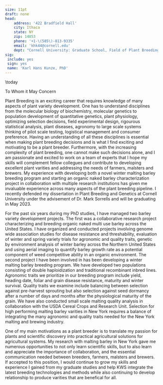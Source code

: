 ```yaml
---
size: 11pt
draft: none
head:
    address: '422 Bradfield Hall'
    city: Ithaca
    state: NY
    zip: 14853
    phone: '+1-\(585\)-813-9335'
    email: 'khk44@cornell.edu'
    dept: "Cornell University: Graduate School, Field of Plant Breeding"
sig:
 include: yes
 sign: yes
 name: 'Karl Hans Kunze, PhD'
---
```


\today

To Whom it May Concern

Plant Breeding is an exciting career that requires knowledge of many aspects of plant variety development. One has to understand disciplines from the molecular biology of biochemistry, molecular genetics to population development of quantitative genetics, plant physiology, optimizing selection decisions, field experimental design, rigourous statistical analysis, plant diseases, agronomy to large scale systems thinking of pilot scale testing, logistical management and consumer preference. Having an understanding of all these disciplines is essential when making plant breeding decisions and is what I find exciting and motivating to be a plant breeder. Furthermore, with the increasing complexity of plant breeding, one cannot make such decisions alone, and I am passionate and excited to work on a team of experts that I hope my skills will complement fellow collegues and contribute to developing excellent plant varities and addressing the needs of farmers, malsters and brewers. My experience with developing both a novel winter malting barley breeding program and starting an organic naked barley characterization project in collaboration with multiple research institutions has given me invaluable experience across many aspects of the plant breeding pipeline. I recently defended my dissertation in Plant Breeding and Genetics at Cornell University under the advisement of Dr. Mark Sorrells and will be graduating in May 2023.

For the past six years during my PhD studies, I have managed two barley variety development projects. The first was a collaborative research project characterizing and breeding organic naked multi use barley across the United States. I have organized and conducted projects involving genome wide association studies for disease resistance and threshability, evaluation of winter and spring variety trials for agronomic and quality traits, genetic by environment analysis of winter barley across the Northern United States and using aerial imaging to quantify barley growth rate as a potential component of weed competitive ability in an organic environment. The second project I have been involved in has been developing a winter malting barley breeding program. We have developed two populations consisting of double haploidization and traditional recombinant inbred lines. Agronomic traits we prioritize in our breeding program include yield, heading date, foliar and grain disease resistance, maturity and winter survival. Quality traits we examine include balancing between selection against pre-harvest sprouting but also selection against seed dormancy after a number of days and months after the physiological maturity of the grain. We have also conducted small scale malting quality analysis in collaboration with the USDA Cereal Crops and Research Unit. Selection for high performing malting barley varities in New York requires a balance of integrating the many agronomic and quality traits needed for the New York malting and brewing industry.

One of my main motivations as a plant breeder is to translate my passion for plants and scientific discovery into practical agricultural solutions for agricultural systems. My research with malting barley in New York gave me numerous opportunities to not only learn scientific skills, but to also learn and appreciate the importance of collaboration, and the essential communication needed between breeders, farmers, malsters and brewers. If accepted to this position, I would continue to grow my skills and experience I gained from my graduate studies and help KWS integrate the latest breeding technologies and methods while also continuing to develop relationship to produce varities that are benefical for all. 